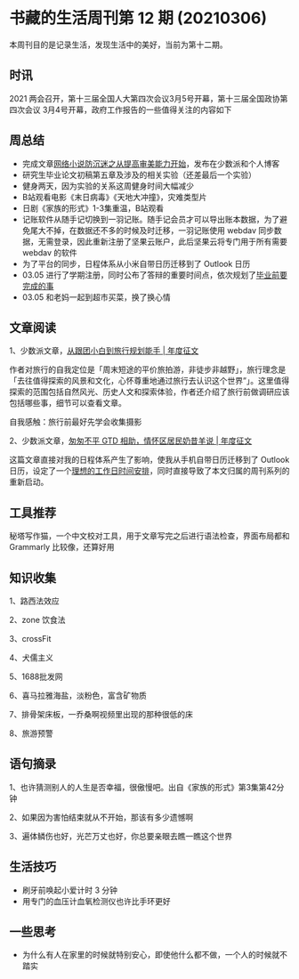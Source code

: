 # 书藏的生活周刊第 12 期 (20210306)


本周刊目的是记录生活，发现生活中的美好，当前为第十二期。

<!--more-->

## 时讯

2021 两会召开，第十三届全国人大第四次会议3月5号开幕，第十三届全国政协第四次会议 3月4号开幕，政府工作报告的一些值得关注的内容如下

## 周总结

- 完成文章[网络小说防沉迷之从提高审美能力开始](https://sspai.com/post/65325)，发布在少数派和个人博客
- 研究生毕业论文初稿第五章及涉及的相关实验（还差最后一个实验）
- 健身两天，因为实验的关系这周健身时间大幅减少
- B站观看电影《末日病毒》《天地大冲撞》，灾难类型片
- 日剧《家族的形式》1-3集重温，B站观看
- 记账软件从随手记切换到一羽记账。随手记会员才可以导出账本数据，为了避免尾大不掉，在数据还不多的时候及时迁移，一羽记账使用 webdav 同步数据，无需登录，因此重新注册了坚果云账户，此后坚果云将专门用于所有需要 webdav 的软件
- 为了平台的同步，日程体系从小米自带日历迁移到了 Outlook 日历
- 03.05 进行了学期注册，同时公布了答辩的重要时间点，依次规划了[毕业前要完成的事](https://shuzang.github.io/2021/todo-before-graduate/)
- 03.05 和老妈一起到超市买菜，换了换心情

## 文章阅读

1、少数派文章，[从跟团小白到旅行规划能手 | 年度征文](https://sspai.com/post/65271)

作者对旅行的自我定位是「周末短途的平价旅拍游，非徒步非越野」，旅行理念是「去往值得探索的风景和文化，心怀尊重地通过旅行去认识这个世界”」。这里值得探索的范围包括自然风光、历史人文和探索体验，作者还介绍了旅行前做调研应该包括哪些事，细节可以查看文章。

自我感触：旅行前最好先学会收集摄影

2、少数派文章，[匆匆不平 GTD 相助，情怀区居民奶昔羊说 | 年度征文](https://sspai.com/post/65211)

这篇文章直接对我的日程体系产生了影响，使我从手机自带日历迁移到了 Outlook 日历，设定了一个[理想的工作日时间安排](https://shuzang.github.io/2021/ideal-daily-schedule)，同时直接导致了本文归属的周刊系列的重新启动。

## 工具推荐

秘塔写作猫，一个中文校对工具，用于文章写完之后进行语法检查，界面布局都和 Grammarly 比较像，还算好用

## 知识收集

1、路西法效应

2、zone 饮食法

3、crossFit

4、犬儒主义

5、1688批发网

6、喜马拉雅海盐，淡粉色，富含矿物质

7、排骨架床板，一乔桑啊视频里出现的那种很低的床

8、旅游预警

## 语句摘录

1、也许猜测别人的人生是否幸福，很傲慢吧。出自《家族的形式》第3集第42分钟

2、如果因为害怕结束就从不开始，那该有多少遗憾啊

3、遍体鳞伤也好，光芒万丈也好，你总要亲眼去瞧一瞧这个世界

## 生活技巧

- 刷牙前唤起小爱计时 3 分钟
- 用专门的血压计血氧检测仪也许比手环更好

## 一些思考

- 为什么有人在家里的时候就特别安心，即使他什么都不做，一个人的时候就不踏实







